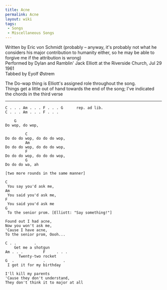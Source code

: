 ```yaml
---
title: Acne
permalink: Acne
layout: wiki
tags:
 - Songs
 - Miscellaneous Songs
---
```


Written by Eric von Schmidt (probably – anyway, it's probably not what
he considers his major contribution to humanity either, so he may be
able to forgive me if the attribution is wrong)  
Performed by Dylan and Ramblin' Jack Elliott at the Riverside Church,
Jul 29 1961  
Tabbed by Eyolf Østrem

The Do-wap thing is Elliott's assigned role throughout the song.  
Things get a little out of hand towards the end of the song; I've
indicated the chords in the third verse

* * * * *

    C . . . Am . . . F . . . G      rep. ad lib.
    C . . . Am . . . F . . .

        G
    Do wop, do wop,

             C
    Do do do wop, do do do wop,
             Am
    Do do do wop, do do do wop,
             F
    Do do do wop, do do do wop,
             G
    Do do do wa, ah

    [two more rounds in the same manner]

    C
     You say you'd ask me,
    Am
     You said you'd ask me,
    F
     You said you'd ask me
    G
     To the senior prom. [Elliott: "Say something!"]

    Found out I had acne,
    Now you won't ask me,
    'Cause I have acne,
    To the senior prom, Oooh...

    C . .        .
        Get me a shotgun
    Am . . .         F     . . .
          Twenty-two rocket
    G  .             .        .
     I got it for my birthday

    I'll kill my parents
    'Cause they don't understand,
    They don't think it to major at all
